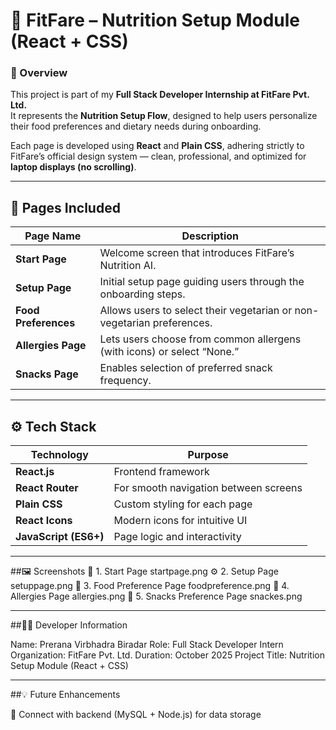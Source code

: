 # 🥗 FitFare – Nutrition Setup Module (React + CSS)

### 📘 Overview  
This project is part of my **Full Stack Developer Internship at FitFare Pvt. Ltd.**  
It represents the **Nutrition Setup Flow**, designed to help users personalize their food preferences and dietary needs during onboarding.  

Each page is developed using **React** and **Plain CSS**, adhering strictly to FitFare’s official design system — clean, professional, and optimized for **laptop displays (no scrolling)**.

---

## 🧩 Pages Included  

| Page Name | Description |
|------------|-------------|
| **Start Page** | Welcome screen that introduces FitFare’s Nutrition AI. |
| **Setup Page** | Initial setup page guiding users through the onboarding steps. |
| **Food Preferences** | Allows users to select their vegetarian or non-vegetarian preferences. |
| **Allergies Page** | Lets users choose from common allergens (with icons) or select “None.” |
| **Snacks Page** | Enables selection of preferred snack frequency. |

---

## ⚙️ Tech Stack  

| Technology | Purpose |
|-------------|----------|
| **React.js** | Frontend framework |
| **React Router** | For smooth navigation between screens |
| **Plain CSS** | Custom styling for each page |
| **React Icons** | Modern icons for intuitive UI |
| **JavaScript (ES6+)** | Page logic and interactivity |

---

##🖼️ Screenshots
🏁 1. Start Page
startpage.png
⚙️ 2. Setup Page
setuppage.png
🍴 3. Food Preference Page
foodpreference.png
🚫 4. Allergies Page
allergies.png
🍪 5. Snacks Preference Page
 snackes.png
 
---

##👩‍💻 Developer Information

Name: Prerana Virbhadra Biradar
Role: Full Stack Developer Intern
Organization: FitFare Pvt. Ltd.
Duration: October 2025
Project Title: Nutrition Setup Module (React + CSS)

---
##💡 Future Enhancements

🔗 Connect with backend (MySQL + Node.js) for data storage


